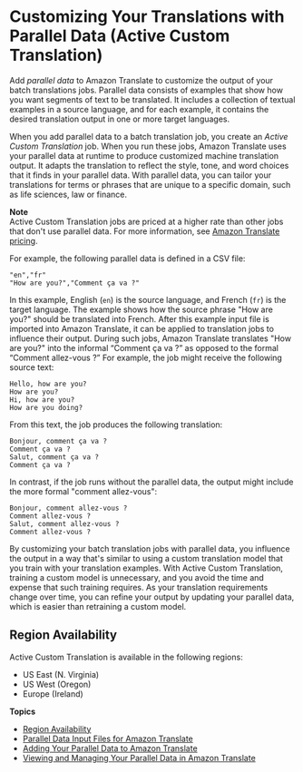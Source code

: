 # Customizing Your Translations with Parallel Data \(Active Custom Translation\)<a name="customizing-translations-parallel-data"></a>

Add *parallel data* to Amazon Translate to customize the output of your batch translations jobs\. Parallel data consists of examples that show how you want segments of text to be translated\. It includes a collection of textual examples in a source language, and for each example, it contains the desired translation output in one or more target languages\.

When you add parallel data to a batch translation job, you create an *Active Custom Translation* job\. When you run these jobs, Amazon Translate uses your parallel data at runtime to produce customized machine translation output\. It adapts the translation to reflect the style, tone, and word choices that it finds in your parallel data\. With parallel data, you can tailor your translations for terms or phrases that are unique to a specific domain, such as life sciences, law or finance\.

**Note**  
Active Custom Translation jobs are priced at a higher rate than other jobs that don't use parallel data\. For more information, see [Amazon Translate pricing](http://aws.amazon.com/translate/pricing/)\.

For example, the following parallel data is defined in a CSV file:

```
"en","fr"
"How are you?","Comment ça va ?"
```

In this example, English \(`en`\) is the source language, and French \(`fr`\) is the target language\. The example shows how the source phrase "How are you?" should be translated into French\. After this example input file is imported into Amazon Translate, it can be applied to translation jobs to influence their output\. During such jobs, Amazon Translate translates "How are you?" into the informal “Comment ça va ?” as opposed to the formal “Comment allez\-vous ?” For example, the job might receive the following source text:

```
Hello, how are you?
How are you?
Hi, how are you?
How are you doing?
```

From this text, the job produces the following translation:

```
Bonjour, comment ça va ?
Comment ça va ?
Salut, comment ça va ?
Comment ça va ?
```

In contrast, if the job runs without the parallel data, the output might include the more formal "comment allez\-vous":

```
Bonjour, comment allez-vous ?
Comment allez-vous ?
Salut, comment allez-vous ?
Comment allez-vous ?
```

By customizing your batch translation jobs with parallel data, you influence the output in a way that's similar to using a custom translation model that you train with your translation examples\. With Active Custom Translation, training a custom model is unnecessary, and you avoid the time and expense that such training requires\. As your translation requirements change over time, you can refine your output by updating your parallel data, which is easier than retraining a custom model\. 

## Region Availability<a name="customizing-translations-parallel-data-regions"></a>

Active Custom Translation is available in the following regions:
+ US East \(N\. Virginia\)
+ US West \(Oregon\)
+ Europe \(Ireland\)

**Topics**
+ [Region Availability](#customizing-translations-parallel-data-regions)
+ [Parallel Data Input Files for Amazon Translate](customizing-translations-parallel-data-input-files.md)
+ [Adding Your Parallel Data to Amazon Translate](customizing-translations-parallel-data-adding.md)
+ [Viewing and Managing Your Parallel Data in Amazon Translate](customizing-translations-parallel-data-managing.md)